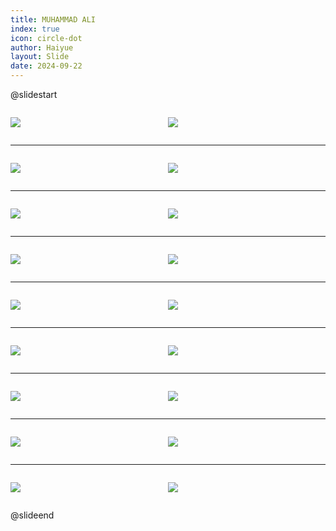 ```yaml
---
title: MUHAMMAD ALI
index: true
icon: circle-dot
author: Haiyue
layout: Slide
date: 2024-09-22
---
```

 
@slidestart

<div style="display:flex">
<div style="flex:1">

![](https://raw.githubusercontent.com/yclord/reading/refs/heads/master/english/Level-W/MUHAMMAD%20ALI/001.webp)
</div>
<div style="flex:1">

![](https://raw.githubusercontent.com/yclord/reading/refs/heads/master/english/Level-W/MUHAMMAD%20ALI/002.webp)
</div>
</div>

---

<div style="display:flex">
<div style="flex:1">

![](https://raw.githubusercontent.com/yclord/reading/refs/heads/master/english/Level-W/MUHAMMAD%20ALI/003.webp)
</div>
<div style="flex:1">

![](https://raw.githubusercontent.com/yclord/reading/refs/heads/master/english/Level-W/MUHAMMAD%20ALI/004.webp)
</div>
</div>

---

<div style="display:flex">
<div style="flex:1">

![](https://raw.githubusercontent.com/yclord/reading/refs/heads/master/english/Level-W/MUHAMMAD%20ALI/005.webp)
</div>
<div style="flex:1">

![](https://raw.githubusercontent.com/yclord/reading/refs/heads/master/english/Level-W/MUHAMMAD%20ALI/006.webp)
</div>
</div>

---

<div style="display:flex">
<div style="flex:1">

![](https://raw.githubusercontent.com/yclord/reading/refs/heads/master/english/Level-W/MUHAMMAD%20ALI/007.webp)
</div>
<div style="flex:1">

![](https://raw.githubusercontent.com/yclord/reading/refs/heads/master/english/Level-W/MUHAMMAD%20ALI/008.webp)
</div>
</div>

---

<div style="display:flex">
<div style="flex:1">

![](https://raw.githubusercontent.com/yclord/reading/refs/heads/master/english/Level-W/MUHAMMAD%20ALI/009.webp)
</div>
<div style="flex:1">

![](https://raw.githubusercontent.com/yclord/reading/refs/heads/master/english/Level-W/MUHAMMAD%20ALI/010.webp)
</div>
</div>

---

<div style="display:flex">
<div style="flex:1">

![](https://raw.githubusercontent.com/yclord/reading/refs/heads/master/english/Level-W/MUHAMMAD%20ALI/011.webp)
</div>
<div style="flex:1">

![](https://raw.githubusercontent.com/yclord/reading/refs/heads/master/english/Level-W/MUHAMMAD%20ALI/012.webp)
</div>
</div>

---

<div style="display:flex">
<div style="flex:1">

![](https://raw.githubusercontent.com/yclord/reading/refs/heads/master/english/Level-W/MUHAMMAD%20ALI/013.webp)
</div>
<div style="flex:1">

![](https://raw.githubusercontent.com/yclord/reading/refs/heads/master/english/Level-W/MUHAMMAD%20ALI/014.webp)
</div>
</div>

---

<div style="display:flex">
<div style="flex:1">

![](https://raw.githubusercontent.com/yclord/reading/refs/heads/master/english/Level-W/MUHAMMAD%20ALI/015.webp)
</div>
<div style="flex:1">

![](https://raw.githubusercontent.com/yclord/reading/refs/heads/master/english/Level-W/MUHAMMAD%20ALI/016.webp)
</div>
</div>

---

<div style="display:flex">
<div style="flex:1">

![](https://raw.githubusercontent.com/yclord/reading/refs/heads/master/english/Level-W/MUHAMMAD%20ALI/017.webp)
</div>
<div style="flex:1">

![](https://raw.githubusercontent.com/yclord/reading/refs/heads/master/english/Level-W/MUHAMMAD%20ALI/018.webp)
</div>
</div>

@slideend